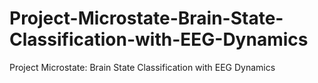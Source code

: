 # Project-Microstate-Brain-State-Classification-with-EEG-Dynamics
Project Microstate: Brain State Classification with EEG Dynamics
